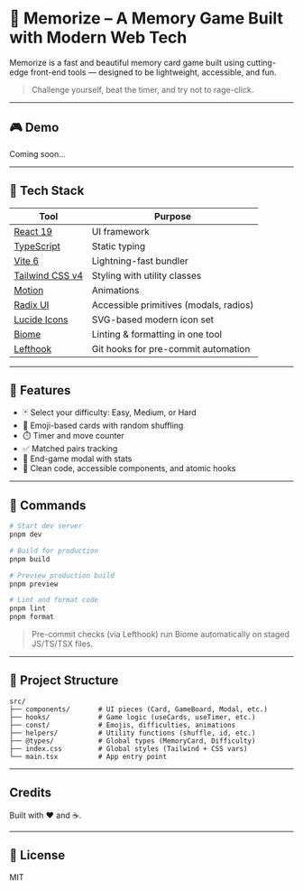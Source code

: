 # 🧠 Memorize – A Memory Game Built with Modern Web Tech

Memorize is a fast and beautiful memory card game built using cutting-edge front-end tools — designed to be lightweight, accessible, and fun.

> Challenge yourself, beat the timer, and try not to rage-click.

---

## 🎮 Demo

Coming soon...

---

## 🚀 Tech Stack

| Tool                                                     | Purpose                                |
| -------------------------------------------------------- | -------------------------------------- |
| [React 19](https://react.dev)                            | UI framework                           |
| [TypeScript](https://www.typescriptlang.org)             | Static typing                          |
| [Vite 6](https://vitejs.dev)                             | Lightning-fast bundler                 |
| [Tailwind CSS v4](https://tailwindcss.com)               | Styling with utility classes           |
| [Motion](https://motion.dev/)                            | Animations                             |
| [Radix UI](https://www.radix-ui.com/)                    | Accessible primitives (modals, radios) |
| [Lucide Icons](https://lucide.dev)                       | SVG-based modern icon set              |
| [Biome](https://biomejs.dev)                             | Linting & formatting in one tool       |
| [Lefthook](https://evilmartians.com/chronicles/lefthook) | Git hooks for pre-commit automation    |

---

## 📆 Features

* 🃏 Select your difficulty: Easy, Medium, or Hard
* 🔁 Emoji-based cards with random shuffling
* ⏱️ Timer and move counter
* ✅ Matched pairs tracking
* 🎉 End-game modal with stats
* 🧼 Clean code, accessible components, and atomic hooks

---

## 🧪 Commands

```bash
# Start dev server
pnpm dev

# Build for production
pnpm build

# Preview production build
pnpm preview

# Lint and format code
pnpm lint
pnpm format
```

> Pre-commit checks (via Lefthook) run Biome automatically on staged JS/TS/TSX files.

---

## 📁 Project Structure

```
src/
├── components/       # UI pieces (Card, GameBoard, Modal, etc.)
├── hooks/            # Game logic (useCards, useTimer, etc.)
├── const/            # Emojis, difficulties, animations
├── helpers/          # Utility functions (shuffle, id, etc.)
├── @types/           # Global types (MemoryCard, Difficulty)
├── index.css         # Global styles (Tailwind + CSS vars)
└── main.tsx          # App entry point
```

---

## Credits

Built with ❤️ and ☕.

---

## 📜 License

MIT
